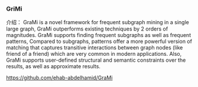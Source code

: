 ### GriMi


介绍：
GraMi is a novel framework for frequent subgraph mining in a single large  graph, GraMi outperforms existing techniques by 2 orders of magnitudes. GraMi  supports finding frequent subgraphs as well as frequent patterns, Compared to subgraphs, patterns offer a more powerful version of matching that captures  transitive interactions between graph nodes (like friend of a friend) which are very common in modern applications. Also, GraMi supports user-defined  structural and semantic constraints over the results, as well as approximate results.

https://github.com/ehab-abdelhamid/GraMi

